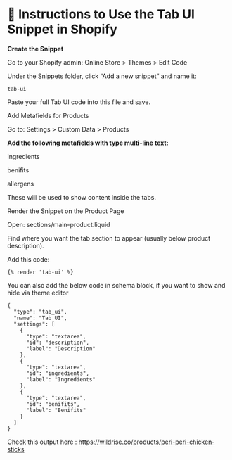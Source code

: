 # 📄 Instructions to Use the Tab UI Snippet in Shopify
**Create the Snippet**

Go to your Shopify admin: Online Store > Themes > Edit Code

Under the Snippets folder, click “Add a new snippet” and name it:
```liquid
tab-ui
```

Paste your full Tab UI code into this file and save.

Add Metafields for Products

Go to: Settings > Custom Data > Products

**Add the following metafields with type multi-line text:**

ingredients

benifits

allergens

These will be used to show content inside the tabs.

Render the Snippet on the Product Page

Open: sections/main-product.liquid

Find where you want the tab section to appear (usually below product description).

Add this code:
```liquid
{% render 'tab-ui' %}
```

You can also add the below code in schema block, if you want to show and hide via theme editor
```liquid
{
  "type": "tab_ui",
  "name": "Tab UI",
  "settings": [
    {
      "type": "textarea",
      "id": "description",
      "label": "Description"
    },
    {
      "type": "textarea",
      "id": "ingredients",
      "label": "Ingredients"
    },
    {
      "type": "textarea",
      "id": "benifits",
      "label": "Benifits"
    }
  ]
}
```

Check this output here : https://wildrise.co/products/peri-peri-chicken-sticks
